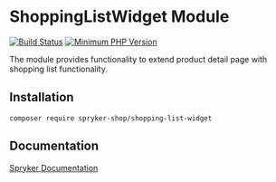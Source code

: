 # ShoppingListWidget Module
[![Build Status](https://travis-ci.org/spryker-shop/shopping-list-widget.svg)](https://travis-ci.org/spryker-shop/shopping-list-widget)
[![Minimum PHP Version](https://img.shields.io/badge/php-%3E%3D%207.2-8892BF.svg)](https://php.net/)

The module provides functionality to extend product detail page with shopping list functionality.

## Installation

```
composer require spryker-shop/shopping-list-widget
```

## Documentation

[Spryker Documentation](https://academy.spryker.com)
